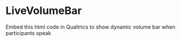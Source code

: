 # LiveVolumeBar
Embed this html code in Qualtrics to show dynamic volume bar when participants speak
